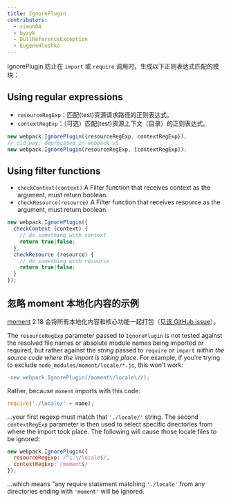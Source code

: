 ```yaml
---
title: IgnorePlugin
contributors:
  - simon04
  - byzyk
  - DullReferenceException
  - EugeneHlushko
---
```


IgnorePlugin 防止在 `import` 或 `require` 调用时，生成以下正则表达式匹配的模块：

## Using regular expressions

- `resourceRegExp`：匹配(test)资源请求路径的正则表达式。
- `contextRegExp`：（可选）匹配(test)资源上下文（目录）的正则表达式。

```javascript
new webpack.IgnorePlugin({resourceRegExp, contextRegExp});
// old way, deprecated in webpack v5
new webpack.IgnorePlugin(resourceRegExp, [contextRegExp]);
```

## Using filter functions

- `checkContext(context)` A Filter function that receives context as the argument, must return boolean.
- `checkResource(resource)` A Filter function that receives resource as the argument, must return boolean.

```javascript
new webpack.IgnorePlugin({
  checkContext (context) {
    // do something with context
    return true|false;
  },
  checkResource (resource) {
    // do something with resource
    return true|false;
  }
});
```

## 忽略 moment 本地化内容的示例

[moment](https://momentjs.com/) 2.18 会将所有本地化内容和核心功能一起打包（见[该 GitHub issue](https://github.com/moment/moment/issues/2373)）。

The `resourceRegExp` parameter passed to `IgnorePlugin` is not tested against the resolved file names or absolute module names being imported or required, but rather against the _string_ passed to `require` or `import` _within the source code where the import is taking place_. For example, if you're trying to exclude `node_modules/moment/locale/*.js`, this won't work:

```diff
-new webpack.IgnorePlugin(/moment\/locale\//);
```

Rather, because `moment` imports with this code:

```js
require('./locale/' + name);
```

...your first regexp must match that `'./locale/'` string. The second `contextRegExp` parameter is then used to select specific directories from where the import took place. The following will cause those locale files to be ignored:

```javascript
new webpack.IgnorePlugin({
  resourceRegExp: /^\.\/locale$/,
  contextRegExp: /moment$/
});
```

...which means "any require statement matching `'./locale'` from any directories ending with `'moment'` will be ignored.
